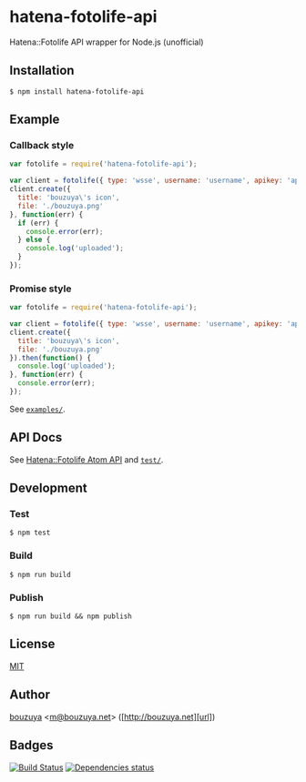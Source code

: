 # hatena-fotolife-api

Hatena::Fotolife API wrapper for Node.js (unofficial)

## Installation

    $ npm install hatena-fotolife-api

## Example

### Callback style

```javascript
var fotolife = require('hatena-fotolife-api');

var client = fotolife({ type: 'wsse', username: 'username', apikey: 'apikey' });
client.create({
  title: 'bouzuya\'s icon',
  file: './bouzuya.png'
}, function(err) {
  if (err) {
    console.error(err);
  } else {
    console.log('uploaded');
  }
});
```

### Promise style

```javascript
var fotolife = require('hatena-fotolife-api');

var client = fotolife({ type: 'wsse', username: 'username', apikey: 'apikey' });
client.create({
  title: 'bouzuya\'s icon',
  file: './bouzuya.png'
}).then(function() {
  console.log('uploaded');
}, function(err) {
  console.error(err);
});
```

See [`examples/`](examples/).

## API Docs

See [Hatena::Fotolife Atom API](http://developer.hatena.ne.jp/ja/documents/fotolife/apis/atom) and [`test/`](test/).

## Development

### Test

    $ npm test

### Build

    $ npm run build

### Publish

    $ npm run build && npm publish

## License

[MIT](LICENSE)

## Author

[bouzuya][user] &lt;[m@bouzuya.net][mail]&gt; ([http://bouzuya.net][url])

## Badges

[![Build Status][travis-badge]][travis]
[![Dependencies status][david-dm-badge]][david-dm]

[travis]: https://travis-ci.org/bouzuya/node-hatena-fotolife-api
[travis-badge]: https://travis-ci.org/bouzuya/node-hatena-fotolife-api.svg?branch=master
[david-dm]: https://david-dm.org/bouzuya/node-hatena-fotolife-api
[david-dm-badge]: https://david-dm.org/bouzuya/node-hatena-fotolife-api.png
[user]: https://github.com/bouzuya
[mail]: mailto:m@bouzuya.net
[url]: http://bouzuya.net
